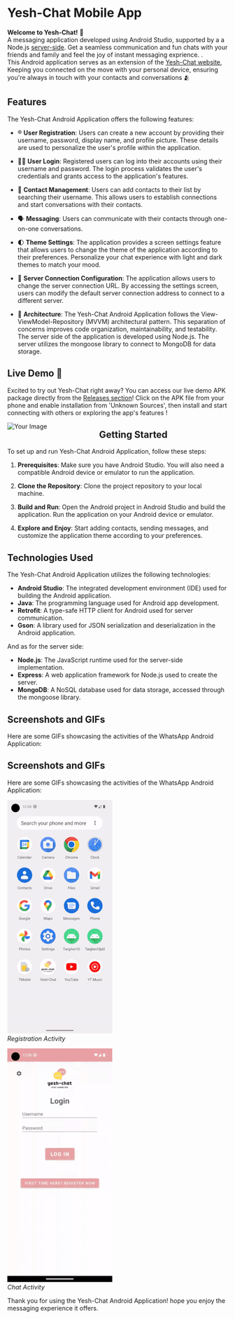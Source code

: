 # Yesh-Chat Mobile App


**Welcome to Yesh-Chat!** :partying_face:	<br>
A messaging application developed using Android Studio, supported by a a Node.js [server-side](https://social-chat-app-21.onrender.com/).
Get a seamless communication and fun chats with your friends and family and feel the joy of instant messaging exprience. .<br>
This Android application serves as an extension of the [Yesh-Chat website](https://social-chat-app-23.onrender.com/), Keeping you connected on the move with your personal device, ensuring you're always in touch with your contacts and conversations :people_hugging:	

## Features

The Yesh-Chat Android Application offers the following features:

- :registered: **User Registration**: Users can create a new account by providing their username, password, display name, and profile picture. These details are used to personalize the user's profile within the application.

- :woman_technologist:	**User Login**: Registered users can log into their accounts using their username and password. The login process validates the user's credentials and grants access to the application's features.

- :two_men_holding_hands:	**Contact Management**: Users can add contacts to their list by searching their username. This allows users to establish connections and start conversations with their contacts.

- :speaking_head:	 **Messaging**: Users can communicate with their contacts through one-on-one conversations.

- :first_quarter_moon:	 **Theme Settings**: The application provides a screen settings feature that allows users to change the theme of the application according to their preferences. Personalize your chat experience with light and dark themes to match your mood.

- :floppy_disk:	**Server Connection Configuration**: The application allows users to change the server connection URL. By accessing the settings screen, users can modify the default server connection address to connect to a different server.

- :japanese_castle:	**Architecture**: The Yesh-Chat Android Application follows the View-ViewModel-Repository (MVVM) architectural pattern. This separation of concerns improves code organization, maintainability, and testability. The server side of the application is developed using Node.js. The server utilizes the mongoose library to connect to MongoDB for data storage.

  
## Live Demo 📱
Excited to try out Yesh-Chat right away? You can access our live demo APK package directly from the [Releases section](https://github.com/yeela8g/Yesh-Chat-Mobile-App/releases/tag/v1.0.0)!
Click on the APK file from your phone and enable installation from 'Unknown Sources', then install and start connecting with others or exploring the app's features !

<img src="https://github.com/yeela8g/Yesh-Chat-Mobile-App/assets/118124478/2fd94778-3df1-48ea-9784-f97d4bab91da" alt="Your Image" width="200" style="float:left; margin-right:10px;">



## Getting Started

To set up and run Yesh-Chat Android Application, follow these steps:

1. **Prerequisites**: Make sure you have Android Studio. You will also need a compatible Android device or emulator to run the application.

2. **Clone the Repository**: Clone the project repository to your local machine.

3. **Build and Run**: Open the Android project in Android Studio and build the application. Run the application on your Android device or emulator.

4. **Explore and Enjoy**: Start adding contacts, sending messages, and customize the application theme according to your preferences.


## Technologies Used

The Yesh-Chat Android Application utilizes the following technologies:

- **Android Studio**: The integrated development environment (IDE) used for building the Android application.
- **Java**: The programming language used for Android app development.
- **Retrofit**: A type-safe HTTP client for Android used for server communication.
- **Gson**: A library used for JSON serialization and deserialization in the Android application.

And as for the server side:
- **Node.js**: The JavaScript runtime used for the server-side implementation.
- **Express**: A web application framework for Node.js used to create the server.
- **MongoDB**: A NoSQL database used for data storage, accessed through the mongoose library.

## Screenshots and GIFs

Here are some GIFs showcasing the activities of the WhatsApp Android Application:

## Screenshots and GIFs

Here are some GIFs showcasing the activities of the WhatsApp Android Application:

![Registration Activity](gifs/register.gif) 
<br>
*Registration Activity*

![Chat Activity](gifs/login_and_chat.gif) 
<br>
*Chat Activity*

Thank you for using the Yesh-Chat Android Application! 
hope you enjoy the messaging experience it offers. <br><br>
